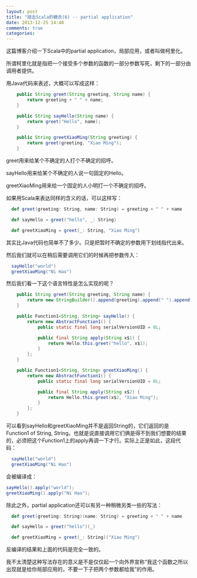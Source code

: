 ```yaml
---
layout: post
title: "褪去Scala的糖衣(6) -- partial application"
date: 2013-12-25 14:40
comments: true
categories: 
---
```


这篇博客介绍一下Scala中的partial application，局部应用，或者叫做柯里化。

所谓柯里化就是指把一个接受多个参数的函数的一部分参数写死，剩下的一部分由调用者提供。

用Java代码来表述，大概可以写成这样：

```java
    public String greet(String greeting, String name) {
        return greeting + " " + name;
    }

    public String sayHello(String name) {
        return greet("Hello", name);
    }

    public String greetXiaoMing(String greeting) {
        return greet(greeting, "Xiao Ming");
    }
```

greet用来给某个不确定的人打个不确定的招呼。

sayHello用来给某个不确定的人说一句固定的Hello。

greetXiaoMing用来给一个固定的人小明打一个不确定的招呼。

如果用Scala来表达同样的含义的话，可以这样写：

```scala
  def greet(greeting: String, name: String) = greeting + " " + name

  def sayHello = greet("hello", _: String)

  def greetXiaoMing = greet(_: String, "Xiao Ming")
```

其实比Java代码也简单不了多少。只是把暂时不确定的参数用下划线指代出来。

然后我们就可以在稍后需要调用它们的时候再把参数传入：

```scala
  sayHello("world")
  greetXiaoMing("Ni Hao")
```

然后我们看一下这个语言特性是怎么实现的呢？

```java
    public String greet(String greeting, String name) {
        return new StringBuilder().append(greeting).append(" ").append(name).toString();
    }

    public Function1<String, String> sayHello() {
        return new AbstractFunction1() {
            public static final long serialVersionUID = 0L;

            public final String apply(String x$1) {
                return Hello.this.greet("hello", x$1);
            }
        };
    }

    public Function1<String, String> greetXiaoMing() {
        return new AbstractFunction1() {
            public static final long serialVersionUID = 0L;

            public final String apply(String x$2) {
                return Hello.this.greet(x$2, "Xiao Ming");
            }
        };
    }
```

可以看到sayHello和greetXiaoMing并不是返回String的，它们返回的是Function1 of String, String。也就是说直接调用它们俩是得不到我们想要的结果的，必须把这个Function1上的apply再调一下才行。实际上正是如此，这段代码：

```scala
  sayHello("world")
  greetXiaoMing("Ni Hao")
```

会被编译成：

```java
sayHello().apply("world");
greetXiaoMing().apply("Ni Hao");
```

除此之外，partial application还可以有另一种稍微另类一些的写法：

```scala
  def greet(greeting: String)(name: String) = greeting + " " + name

  def sayHello = greet("hello")(_)

  def greetXiaoMing = greet(_: String)("Xiao Ming")
```

反编译的结果和上面的代码是完全一致的。

我不太清楚这种写法存在的意义是不是仅仅起一个向外界宣称“我这个函数之所以出现就是给你局部应用的，不要一下子把两个参数都给我”的作用。